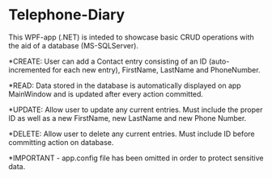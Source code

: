 # Telephone-Diary

This WPF-app (.NET) is inteded to showcase basic CRUD operations with the aid of a database (MS-SQLServer).

*CREATE: User can add a Contact entry consisting of an ID (auto-incremented for each new entry), FirstName, LastName and PhoneNumber.

*READ: Data stored in the database is automatically displayed on app MainWindow and is updated after every action committed.

*UPDATE: Allow user to update any current entries. Must include the proper ID as well as a new FirstName, new LastName and new Phone Number.

*DELETE: Allow user to delete any current entries. Must include ID before committing action on database.

*IMPORTANT - app.config file has been omitted in order to protect sensitive data.

